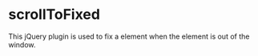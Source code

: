 # scrollToFixed
This jQuery plugin is used to fix a element when the element is out of the window. 
